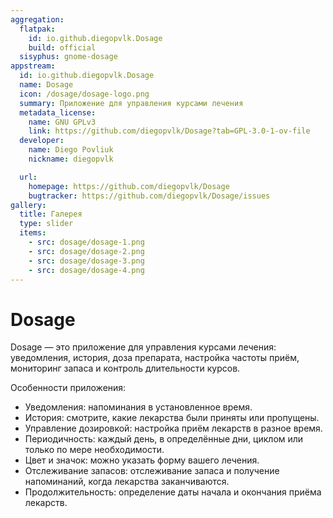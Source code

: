 ```yaml
---
aggregation:
  flatpak:
    id: io.github.diegopvlk.Dosage
    build: official
  sisyphus: gnome-dosage
appstream:
  id: io.github.diegopvlk.Dosage
  name: Dosage
  icon: /dosage/dosage-logo.png
  summary: Приложение для управления курсами лечения
  metadata_license:
    name: GNU GPLv3
    link: https://github.com/diegopvlk/Dosage?tab=GPL-3.0-1-ov-file
  developer:
    name: Diego Povliuk
    nickname: diegopvlk

  url:
    homepage: https://github.com/diegopvlk/Dosage
    bugtracker: https://github.com/diegopvlk/Dosage/issues
gallery:
  title: Галерея
  type: slider
  items:
    - src: dosage/dosage-1.png
    - src: dosage/dosage-2.png
    - src: dosage/dosage-3.png
    - src: dosage/dosage-4.png
---
```


# Dosage

Dosage — это приложение для управления курсами лечения: уведомления, история, доза препарата, настройка частоты приём, мониторинг запаса и контроль длительности курсов.

Особенности приложения:

- Уведомления: напоминания в установленное время.
- История: смотрите, какие лекарства были приняты или пропущены.
- Управление дозировкой: настройка приём лекарств в разное время.
- Периодичность: каждый день, в определённые дни, циклом или только по мере необходимости.
- Цвет и значок: можно указать форму вашего лечения.
- Отслеживание запасов: отслеживание запаса и получение напоминаний, когда лекарства заканчиваются.
- Продолжительность: определение даты начала и окончания приёма лекарств.

<AGWGallery />

<!--@include: @apps/_parts/install/content-repo.md-->
<!--@include: @apps/_parts/install/content-flatpak.md-->
